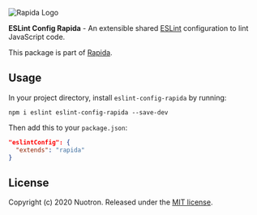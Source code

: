 ![Rapida Logo](https://user-images.githubusercontent.com/13030990/71755098-db251e80-2e91-11ea-8ce9-25349e6c087f.png)

**ESLint Config Rapida** - An extensible shared [ESLint](https://github.com/eslint/eslint) configuration to lint JavaScript code.

This package is part of [Rapida](https://github.com/nuotron/rapida).

## Usage
In your project directory, install `eslint-config-rapida` by running:
```
npm i eslint eslint-config-rapida --save-dev
```

Then add this to your `package.json`:
```json
"eslintConfig": {
  "extends": "rapida"
}
```

## License
Copyright (c) 2020 Nuotron.
Released under the [MIT license](https://github.com/github/choosealicense.com/blob/gh-pages/LICENSE.md).
